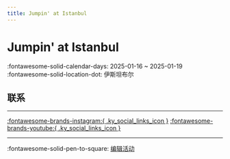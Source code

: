 ```yaml
---
title: Jumpin' at Istanbul
---
```


# Jumpin' at Istanbul 

:fontawesome-solid-calendar-days: 2025-01-16 ~ 2025-01-19  
:fontawesome-solid-location-dot: 伊斯坦布尔  

## 联系


---

 [:fontawesome-brands-instagram:{ .ky_social_links_icon }](https://instagram.com/jumpinatistanbul) [:fontawesome-brands-youtube:{ .ky_social_links_icon }](https://youtube.com/@jumpinatistanbul)

---

:fontawesome-solid-pen-to-square: [编辑活动](https://github.com/swingdance/events/issues/new?assignees=&labels=update+event&projects=&template=03-update_entity.yml&title=Update%20Event%3A%202025%2Ftr_TR%20%E2%80%A2%20Jumpin%27%20at%20Istanbul&region=tr_TR&year=2025&id=jumpin-at-istanbul-2025&name=Jumpin%27%20at%20Istanbul&org_id=)
